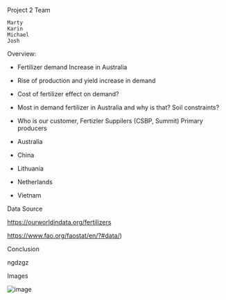 
Project 2 Team

    Marty
    Karin
    Michael
    Josh


Overview:

- Fertilizer demand Increase in Australia

- Rise of production and yield increase in demand

- Cost of fertilizer effect on demand?

- Most in demand fertilizer in Australia and why is that? Soil constraints?

- Who is our customer, Fertizler Suppilers (CSBP, Summit) Primary producers

- Australia
- China
- Lithuania
- Netherlands
- Vietnam



Data Source

https://ourworldindata.org/fertilizers

https://www.fao.org/faostat/en/?#data/)



Conclusion

ngdzgz

Images

![image](https://user-images.githubusercontent.com/99587551/180713786-e6fbd1f0-19dc-422d-88a6-6759680d2485.png)


